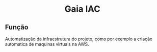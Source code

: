 <h1 align="center">Gaia IAC</h1>

<h2>Função</h2>

Automatização da infraestrutura do projeto, como por exemplo a criação automatica de maquinas virtuais na AWS.